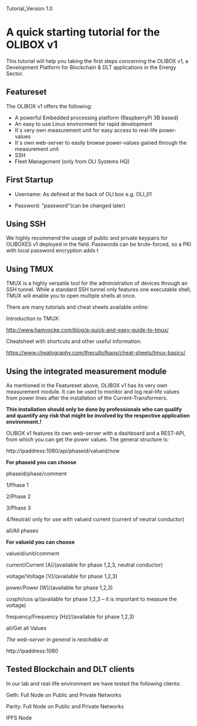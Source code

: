 Tutorial_Version 1.0

# A quick starting tutorial for the OLIBOX v1

This tutorial will help you taking the first steps concerning the OLIBOX v1, a Development Platform for Blockchain & DLT applications in the Energy Sector.

## Featureset
The OLIBOX v1 offers the following:

- A powerful Embedded processing platform (RaspberryPi 3B based)
- An easy to use Linux environment for rapid development
- It´s very own measurement unit for easy access to real-life power-values
- It´s own web-server to easily browse power-values gained through the measurement unit
- SSH
- Fleet Management (only from OLI Systems HQ)

## First Startup

- Username: As defined at the back of OLI box e.g. OLI_01

- Password: "password"(can be changed later)

## Using SSH

We highly recommend the usage of public and private keypairs for OLIBOXES v1 deployed in the field. Passwords can be brute-forced, so a PKI with local password encryption adds t

## Using TMUX

TMUX is a highly versatile tool for the administration of devices through an SSH tunnel. While a standard SSH tunnel only features one executable shell, TMUX will enable you to open multiple shells at once. 

There are many tutorials and cheat sheets available online:

Introduction to TMUX:

http://www.hamvocke.com/blog/a-quick-and-easy-guide-to-tmux/

Cheatsheet with shortcuts and other useful information:

https://www.cheatography.com/thecultofkaos/cheat-sheets/tmux-basics/

## Using the integrated measurement module

As mentioned in the Featureset above, OLIBOX v1 has its very own measurement module. It can be used to monitor and log real-life values from power lines after the installation of the Current-Transformers. 

**This installation should only be done by professionals who can qualify and quantify any risk that might be involved by the respective application environment.!**

OLIBOX v1 features its own web-server with a dashboard and a REST-API, from which you can get the power values. The general structure is:

http://ipaddress:1080/api/phaseid/valueid/now

**For phaseid you can choose**

phaseid/phase/comment

1/Phase 1

2/Phase 2

3/Phase 3

4/Neutral/ only for use with valueid current (current of  neutral conductor)

all/All phases

**For valueid you can choose**

valueid/unit/comment

current/Current [A]/(available for phase 1,2,3, neutral conductor)

voltage/Voltage [V]/(available for phase 1,2,3)

power/Power [W]/(available for phase 1,2,3)

cosphi/cos φ/(available for phase 1,2,3 –  it is important to measure the voltage)

frequency/Frequency [Hz]/(available for phase 1,2,3)

all/Get all Values

*The web-server in general is reachable at*

http://ipaddress:1080

## Tested Blockchain and DLT clients

In our lab and real-life environment we have tested the following clients:

Geth: Full Node on Public and Private Networks

Parity: Full Node on Public and Private Networks

IPFS Node


